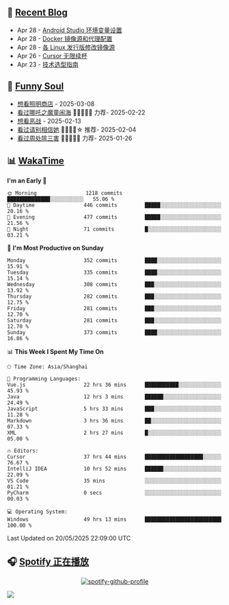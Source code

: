 <tr><td>

<!-- 近期博客 -->
## 📃 [Recent Blog](https://lisir.me/)

<!-- feed start -->
- Apr 28 - [Android Studio 环境变量设置](https://lisir.me/Stack/Android-Studio-环境变量设置)
- Apr 28 - [Docker 镜像源和代理配置](https://lisir.me/Notes/Sys/Docker/01.Docker-镜像源和代理配置)
- Apr 28 - [各 Linux 发行版修改镜像源](https://lisir.me/Notes/Sys/Linux/01.各-Linux-发行版修改镜像源)
- Apr 26 - [Cursor 无限续杯](https://lisir.me/Notes/AI/Cursor/02.Cursor-无限续杯)
- Apr 23 - [技术选型指南](https://lisir.me/Stack/00.技术选型指南)
<!-- feed end -->

</td></tr>

<tr><td>

<!-- 豆瓣 -->
## 🤾 [Funny Soul](https://movie.douban.com/people/li778057151)

<!-- START_SECTION:douban -->
* <a href='https://movie.douban.com/subject/36318331/' target='_blank'>想看照明商店</a> - 2025-03-08
* <a href='https://movie.douban.com/subject/34780991/' target='_blank'>看过哪吒之魔童闹海</a> 🌟🌟🌟🌟🌟 力荐- 2025-02-22
* <a href='https://movie.douban.com/subject/10604851/' target='_blank'>想看恶战</a> - 2025-02-13
* <a href='https://movie.douban.com/subject/35295017/' target='_blank'>看过请别相信她</a> 🌟🌟🌟🌟☆ 推荐- 2025-02-04
* <a href='https://movie.douban.com/subject/36151692/' target='_blank'>看过周处除三害</a> 🌟🌟🌟🌟🌟 力荐- 2025-01-26
<!-- END_SECTION:douban -->

</td></tr>

<tr><td>

<!-- wakatime 统计 -->
## 📊 [WakaTime](https://wakatime.com/@wkwbk)

<!--START_SECTION:waka-->
**I'm an Early 🐤** 

```text
🌞 Morning                1218 commits        ██████████████░░░░░░░░░░░   55.06 % 
🌆 Daytime                446 commits         █████░░░░░░░░░░░░░░░░░░░░   20.16 % 
🌃 Evening                477 commits         █████░░░░░░░░░░░░░░░░░░░░   21.56 % 
🌙 Night                  71 commits          █░░░░░░░░░░░░░░░░░░░░░░░░   03.21 % 
```
📅 **I'm Most Productive on Sunday** 

```text
Monday                   352 commits         ████░░░░░░░░░░░░░░░░░░░░░   15.91 % 
Tuesday                  335 commits         ████░░░░░░░░░░░░░░░░░░░░░   15.14 % 
Wednesday                308 commits         ███░░░░░░░░░░░░░░░░░░░░░░   13.92 % 
Thursday                 282 commits         ███░░░░░░░░░░░░░░░░░░░░░░   12.75 % 
Friday                   281 commits         ███░░░░░░░░░░░░░░░░░░░░░░   12.70 % 
Saturday                 281 commits         ███░░░░░░░░░░░░░░░░░░░░░░   12.70 % 
Sunday                   373 commits         ████░░░░░░░░░░░░░░░░░░░░░   16.86 % 
```


📊 **This Week I Spent My Time On** 

```text
🕑︎ Time Zone: Asia/Shanghai

💬 Programming Languages: 
Vue.js                   22 hrs 36 mins      ███████████░░░░░░░░░░░░░░   45.93 % 
Java                     12 hrs 3 mins       ██████░░░░░░░░░░░░░░░░░░░   24.49 % 
JavaScript               5 hrs 33 mins       ███░░░░░░░░░░░░░░░░░░░░░░   11.28 % 
Markdown                 3 hrs 36 mins       ██░░░░░░░░░░░░░░░░░░░░░░░   07.33 % 
XML                      2 hrs 27 mins       █░░░░░░░░░░░░░░░░░░░░░░░░   05.00 % 

🔥 Editors: 
Cursor                   37 hrs 44 mins      ███████████████████░░░░░░   76.67 % 
IntelliJ IDEA            10 hrs 52 mins      ██████░░░░░░░░░░░░░░░░░░░   22.09 % 
VS Code                  35 mins             ░░░░░░░░░░░░░░░░░░░░░░░░░   01.21 % 
PyCharm                  0 secs              ░░░░░░░░░░░░░░░░░░░░░░░░░   00.03 % 

💻 Operating System: 
Windows                  49 hrs 13 mins      █████████████████████████   100.00 % 
```


 Last Updated on 20/05/2025 22:09:00 UTC
<!--END_SECTION:waka-->

</td></tr>

<tr><td>

## 🎧 [Spotify 正在播放](https://open.spotify.com/user/31s4ftvnfnus65uynvxmxu7rkfom)

<div align="center">

  [![spotify-github-profile](https://spotify-github-profile.kittinanx.com/api/view?uid=31s4ftvnfnus65uynvxmxu7rkfom&cover_image=true&theme=default&show_offline=true&background_color=121212&interchange=true&bar_color_cover=true)](https://spotify-github-profile.kittinanx.com/api/view?uid=31s4ftvnfnus65uynvxmxu7rkfom&redirect=true)

</div>

</td></tr>

</table>

</div>

<img src="https://capsule-render.vercel.app/api?type=waving&color=timeGradient&height=300&&section=footer&text=THE%20END!&fontSize=90&fontAlign=50&fontAlignY=70&desc=Hope%20your%20program%20is%20bug-free!&descAlign=50&descSize=30&descAlignY=40&animation=twinkling" />

</div>